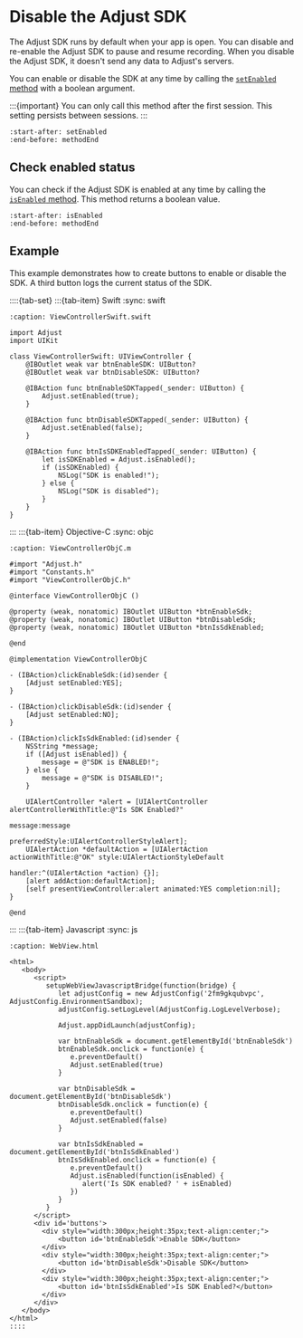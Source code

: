 # Disable the Adjust SDK

The Adjust SDK runs by default when your app is open. You can disable and re-enable the Adjust SDK to pause and resume recording. When you disable the Adjust SDK, it doesn't send any data to Adjust's servers.

You can enable or disable the SDK at any time by calling the [`setEnabled` method](ios-setEnabled-invocation) with a boolean argument.

:::{important}
You can only call this method after the first session. This setting persists between sessions.
:::

```{include} /ios/fragments/Adjust.md
:start-after: setEnabled
:end-before: methodEnd
```

## Check enabled status

You can check if the Adjust SDK is enabled at any time by calling the [`isEnabled` method](ios-isEnabled-invocation). This method returns a boolean value.

```{include} /ios/fragments/Adjust.md
:start-after: isEnabled
:end-before: methodEnd
```

## Example

This example demonstrates how to create buttons to enable or disable the SDK. A third button logs the current status of the SDK.

::::{tab-set}
:::{tab-item} Swift
:sync: swift
```{code-block} swift
:caption: ViewControllerSwift.swift

import Adjust
import UIKit

class ViewControllerSwift: UIViewController {
    @IBOutlet weak var btnEnableSDK: UIButton?
    @IBOutlet weak var btnDisableSDK: UIButton?

    @IBAction func btnEnableSDKTapped(_sender: UIButton) {
        Adjust.setEnabled(true);
    }
    
    @IBAction func btnDisableSDKTapped(_sender: UIButton) {
        Adjust.setEnabled(false);
    }
    
    @IBAction func btnIsSDKEnabledTapped(_sender: UIButton) {
        let isSDKEnabled = Adjust.isEnabled();
        if (isSDKEnabled) {
            NSLog("SDK is enabled!");
        } else {
            NSLog("SDK is disabled");
        }
    }
}
```
:::
:::{tab-item} Objective-C
:sync: objc
```{code-block} objc
:caption: ViewControllerObjC.m

#import "Adjust.h"
#import "Constants.h"
#import "ViewControllerObjC.h"

@interface ViewControllerObjC ()

@property (weak, nonatomic) IBOutlet UIButton *btnEnableSdk;
@property (weak, nonatomic) IBOutlet UIButton *btnDisableSdk;
@property (weak, nonatomic) IBOutlet UIButton *btnIsSdkEnabled;

@end

@implementation ViewControllerObjC

- (IBAction)clickEnableSdk:(id)sender {
    [Adjust setEnabled:YES];
}

- (IBAction)clickDisableSdk:(id)sender {
    [Adjust setEnabled:NO];
}

- (IBAction)clickIsSdkEnabled:(id)sender {
    NSString *message;
    if ([Adjust isEnabled]) {
        message = @"SDK is ENABLED!";
    } else {
        message = @"SDK is DISABLED!";
    }

    UIAlertController *alert = [UIAlertController alertControllerWithTitle:@"Is SDK Enabled?"
                                                                   message:message
                                                            preferredStyle:UIAlertControllerStyleAlert];
    UIAlertAction *defaultAction = [UIAlertAction actionWithTitle:@"OK" style:UIAlertActionStyleDefault
                                                          handler:^(UIAlertAction *action) {}];
    [alert addAction:defaultAction];
    [self presentViewController:alert animated:YES completion:nil];
}

@end
```
:::
:::{tab-item} Javascript
:sync: js
```{code-block} html
:caption: WebView.html

<html>
   <body>
      <script>
         setupWebViewJavascriptBridge(function(bridge) {
            let adjustConfig = new AdjustConfig('2fm9gkqubvpc', AdjustConfig.EnvironmentSandbox);
            adjustConfig.setLogLevel(AdjustConfig.LogLevelVerbose);

            Adjust.appDidLaunch(adjustConfig);

            var btnEnableSdk = document.getElementById('btnEnableSdk')
            btnEnableSdk.onclick = function(e) {
               e.preventDefault()
               Adjust.setEnabled(true)
            }

            var btnDisableSdk = document.getElementById('btnDisableSdk')
            btnDisableSdk.onclick = function(e) {
               e.preventDefault()
               Adjust.setEnabled(false)
            }

            var btnIsSdkEnabled = document.getElementById('btnIsSdkEnabled')
            btnIsSdkEnabled.onclick = function(e) {
               e.preventDefault()
               Adjust.isEnabled(function(isEnabled) {
                  alert('Is SDK enabled? ' + isEnabled)
               })
            }
         }
      </script>
      <div id='buttons'>
        <div style="width:300px;height:35px;text-align:center;">
            <button id='btnEnableSdk'>Enable SDK</button>
        </div>
        <div style="width:300px;height:35px;text-align:center;">
            <button id='btnDisableSdk'>Disable SDK</button>
        </div>
        <div style="width:300px;height:35px;text-align:center;">
            <button id='btnIsSdkEnabled'>Is SDK Enabled?</button>
        </div>
      </div>
   </body>
</html>
::::
